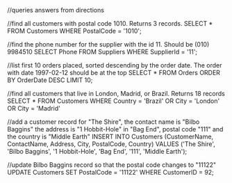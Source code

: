 //queries answers from directions

//find all customers with postal code 1010. Returns 3 records.
SELECT \* FROM Customers
WHERE PostalCode = '1010';

//find the phone number for the supplier with the id 11. Should be (010) 9984510
SELECT Phone
FROM Suppliers
WHERE SupplierId = '11';

//list first 10 orders placed, sorted descending by the order date. The order with date 1997-02-12 should be at the top
SELECT \* FROM Orders
ORDER BY OrderDate DESC
LIMIT 10;

//find all customers that live in London, Madrid, or Brazil. Returns 18 records
SELECT \* FROM Customers
WHERE Country = 'Brazil'
OR City = 'London'
OR City = 'Madrid'

//add a customer record for "The Shire", the contact name is "Bilbo Baggins" the address is "1 Hobbit-Hole" in "Bag End", postal code "111" and the country is "Middle Earth"
INSERT INTO Customers (CustomerName, ContactName, Address, City, PostalCode, Country)
VALUES ('The Shire', 'Bilbo Baggins', '1 Hobbit-Hole', 'Bag End', '111', 'Middle Earth');

//update Bilbo Baggins record so that the postal code changes to "11122"
UPDATE Customers
SET PostalCode = '11122'
WHERE CustomerID = 92;
